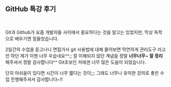 ## GitHub 특강 후기
<br/>

Git과 Github가 요즘 개발자들 사이에서 중요하다는 것을 알고는 있었지만, 막상 독학으로 배우기엔 힘들었습니다.<br/>

2일간의 수업을 듣고나니 면접가서 git 사용법에 대해 물어보면 막연하게 관리도구 라고 만 하던 제가 이젠 너무 우습네요^^;; 잘 이해되지 않던 계념을 정말 **너무너무~ 잘 정리**해주셔서 정말 감사합니다^^ Git초보인 저에겐 너무 많은 도움이 되었습니다.<br/>

단지 아쉬움이 있다면 시간이 너무 짧다는 것이;;; 그래도 너무나 유익한 강의로 좋은 수업 진행해주셔서 감사합니다~!!